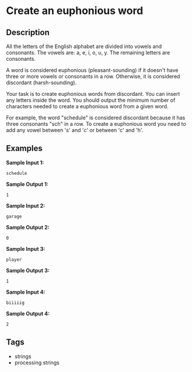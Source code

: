 # Create an euphonious word

## Description
All the letters of the English alphabet are divided into vowels and consonants.
The vowels are: a, e, i, o, u, y.
The remaining letters are consonants.

A word is considered euphonious (pleasant-sounding) if it doesn't have three or more vowels or consonants in a row. Otherwise, it is considered discordant (harsh-sounding).

Your task is to create euphonious words from discordant. You can insert any letters inside the word. You should output the minimum number of characters needed to create a euphonious word from a given word.

For example, the word "schedule" is considered discordant because it has three consonants "sch" in a row. To create a euphonious word you need to add any vowel between 's' and 'c' or between 'c' and 'h'.

## Examples
**Sample Input 1:**
```console
schedule
```

**Sample Output 1:**
```console
1
```

**Sample Input 2:**
```console
garage
```

**Sample Output 2:**
```console
0
```

**Sample Input 3:**
```console
player
```

**Sample Output 3:**
```console
1
```

**Sample Input 4:**
```console
biiiiig
```

**Sample Output 4:**
```console
2
```

## Tags
- strings
- processing strings